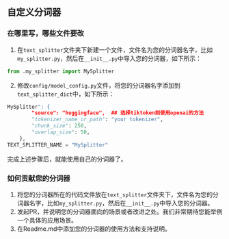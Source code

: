 ## 自定义分词器

### 在哪里写，哪些文件要改
1. 在```text_splitter```文件夹下新建一个文件，文件名为您的分词器名字，比如`my_splitter.py`，然后在`__init__.py`中导入您的分词器，如下所示：
```python
from .my_splitter import MySplitter
```
2. 修改```config/model_config.py```文件，将您的分词器名字添加到```text_splitter_dict```中，如下所示：
```python
MySplitter": {
        "source": "huggingface",  ## 选择tiktoken则使用openai的方法
        "tokenizer_name_or_path": "your tokenizer",
        "chunk_size": 250,
        "overlap_size": 50,
    },
TEXT_SPLITTER_NAME = "MySplitter"
```
完成上述步骤后，就能使用自己的分词器了。

### 如何贡献您的分词器
1. 将您的分词器所在的代码文件放在```text_splitter```文件夹下，文件名为您的分词器名字，比如`my_splitter.py`，然后在`__init__.py`中导入您的分词器。
2. 发起PR，并说明您的分词器面向的场景或者改进之处。我们非常期待您能举例一个具体的应用场景。
3. 在Readme.md中添加您的分词器的使用方法和支持说明。
